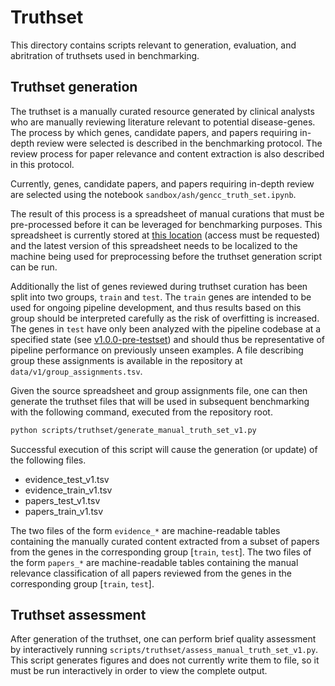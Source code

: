 # Truthset

This directory contains scripts relevant to generation, evaluation, and abritration of truthsets used in benchmarking.

## Truthset generation

The truthset is a manually curated resource generated by clinical analysts who are manually reviewing literature 
relevant to potential disease-genes. The process by which genes, candidate papers, and papers requiring in-depth review 
were selected is described in the benchmarking protocol. The review process for paper relevance and content extraction
is also described in this protocol.

Currently, genes, candidate papers, and papers requiring in-depth review are selected using the notebook 
`sandbox/ash/gencc_truth_set.ipynb`.

The result of this process is a spreadsheet of manual curations that must be pre-processed before it can be leveraged
for benchmarking purposes. This spreadsheet is currently stored at 
[this location](https://docs.google.com/spreadsheets/d/1dNtWYQKAIW8sLPNjr0myJSQSuPyRErpu-tyGixZVfTs/edit?usp=drive_link)
(access must be requested) and the latest version of this spreadsheet needs to be localized to the machine being used
for preprocessing before the truthset generation script can be run.

Additionally the list of genes reviewed during truthset curation has been split into two groups, `train` and `test`. 
The `train` genes are intended to be used for ongoing pipeline development, and thus results based on this group should
be interpreted carefully as the risk of overfitting is increased. The genes in `test` have only been analyzed with the 
pipeline codebase at a specified state (see [v1.0.0-pre-testset](https://github.com/jeremiahwander/ev-agg-exp/releases/tag/v1.0.0-pre-testset))
and should thus be representative of pipeline performance on previously unseen examples. A file describing group these 
assignments is available in the repository at `data/v1/group_assignments.tsv`.

Given the source spreadsheet and group assignments file, one can then generate the truthset files that will be used in
subsequent benchmarking with the following command, executed from the repository root.

```bash
python scripts/truthset/generate_manual_truth_set_v1.py
```

Successful execution of this script will cause the generation (or update) of the following files.

- evidence_test_v1.tsv
- evidence_train_v1.tsv
- papers_test_v1.tsv
- papers_train_v1.tsv

The two files of the form `evidence_*` are machine-readable tables containing the manually curated content extracted
from a subset of papers from the genes in the corresponding group [`train`, `test`]. The two files of the form 
`papers_*` are machine-readable tables containing the manual relevance classification of all papers reviewed from the
genes in the corresponding group [`train`, `test`].

## Truthset assessment

After generation of the truthset, one can perform brief quality assessment by interactively running 
`scripts/truthset/assess_manual_truth_set_v1.py`. This script generates figures and does not currently write them to 
file, so it must be run interactively in order to view the complete output.



